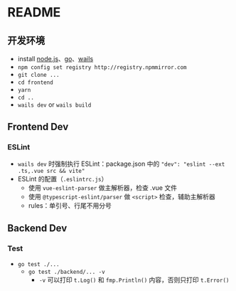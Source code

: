 # README

## 开发环境

- install [node.js](http://nodejs.cn/)、[go](https://go.dev/doc/install)、[wails](https://wails.io/docs/gettingstarted/installation)
- `npm config set registry http://registry.npmmirror.com`
- `git clone ...`
- `cd frontend`
- `yarn`
- `cd ..`
- `wails dev` or `wails build`

## Frontend Dev

### ESLint

- `wails dev` 时强制执行 ESLint：package.json 中的 `"dev": "eslint --ext .ts,.vue src && vite"`
- ESLint 的配置（`.eslintrc.js`）
  - 使用 `vue-eslint-parser` 做主解析器，检查 .vue 文件
  - 使用 `@typescript-eslint/parser` 做 `<script>` 检查，辅助主解析器
  - rules：单引号、行尾不用分号

## Backend Dev

### Test

- `go test ./...`
  - `go test ./backend/... -v`
    - `-v` 可以打印 `t.Log()` 和 `fmp.Println()` 内容，否则只打印 `t.Error()`
